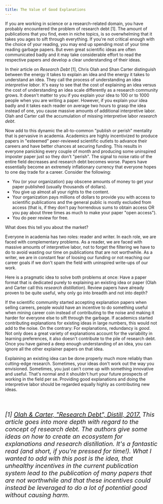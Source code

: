 ```yaml
---
title: The Value of Good Explanations
---
```


If you are working in science or a research-related domain, you have probably encountered the problem of research debt [1].
The amount of publications that you find, even in niche topics, is so overwhelming that it takes you ages to sift through everything.
If you're not critical enough with the choice of your reading, you may end up spending most of your time reading garbage papers.
But even great scientific ideas are often communicated badly and it may take considerable effort to read the respective papers and develop a clear understanding of their ideas.

In their article on *Research Debt* [1], Chris Olah and Shan Carter distinguish between the energy it takes to explain an idea and the energy it takes to understand an idea.
They call the process of understanding an idea *interpretive labor*.
It's easy to see that the cost of explaining an idea versus the cost of understanding an idea scale differently as a research community grows.
It doesn't matter to you if you explain your idea to 100 or to 1000 people when you are writing a paper.
However, if you explain your idea badly and it takes each reader on average two hours to grasp the idea instead of one, you cause massive amounts of additional interpretive labor.
Olah and Carter call the accumulation of missing interpretive labor *research debt*.

Now add to this dynamic the all-to-common "publish or perish" mentality that is pervasive in academia.
Academics are highly incentivized to produce papers in "esteemed" peer-reviewed scientific outlets to advance their careers and have better chances at securing funding.
This results in everyone panicking every couple of month and producing some uninspired imposter paper just so they don't "perish".
The signal to noise ratio of the entire field decreases and research debt becomes worse.
Papers have essentially become an extremely inflationary currency that everyone hopes to one day trade for a career.
Consider the following:

- You (or your organization) pay obscene amounts of money to get your paper published (usually thousands of dollars).
- You give up almost all your rights to the content.
- Your organization pays millions of dollars to provide you with access to scientific publications and the general public is mostly excluded from access (that is, if they don't pay horrendous sums to obtain access OR you pay about three times as much to make your paper "open access").
- You do peer review for free.

What does this tell you about the market?

Everyone in academia has two roles: reader and writer.
In each role, we are faced with complementary problems.
As a reader, we are faced with massive amounts of interpretive labor, not to forget the filtering we have to do to avoid wasting our time on publications that are not worthwhile.
As a writer, we are in constant fear of loosing our funding or not reaching our career goals if we don't spam the field with uninspired write-ups of our work.

Here is a pragmatic idea to solve both problems at once:
Have a paper format that is dedicated purely to explaining an existing idea or paper (Olah and Carter call this *research distillation*).
Review papers have already proven to be quite useful, why only go into breadth and not into depth?

If the scientific community started accepting explanation papers when selling careers, people would have an incentive to do something useful when mining career coin instead of contributing to the noise and making it harder for everyone else to sift through the garbage.
If academics started contributing explanations for existing ideas in large numbers, this would not add to the noise.
On the contrary:
For explanations, redundancy is *good*.
Not only does a great variety of explanations account for the variability in learning preferences, it also doesn't contribute to the pile of research debt.
Once you have gained a deep enough understanding of an idea, you can ignore all the other explainer papers on that idea.

Explaining an existing idea can be done properly much more reliably than cutting-edge research.
Sometimes, your ideas don't work out the way you envisioned.
Sometimes, you just can't come up with something innovative and useful.
That's normal and it shouldn't hurt your future prospects of working in the field per se.
Providing good explanations and doing the interpretive labor should be regarded equally highly as contributing new ideas.

<br>
<br>

<span style="font-size: 15pt">*[1] <a href="https://doi.org/10.23915/distill.00005" target="_blank">Olah & Carter, "Research Debt", Distill, 2017.</a> This article goes into more depth with regard to the concept of research debt. The authors give some ideas on how to create an ecosystem for explanations and research distillation. It's a fantastic read (and short, if you're pressed for time!). What I wanted to add with this post is the idea, that unhealthy incentives in the current publication system lead to the publication of many papers that are not worthwhile and that these incentives could instead be leveraged to do a lot of potential good without causing harm.*</span>

